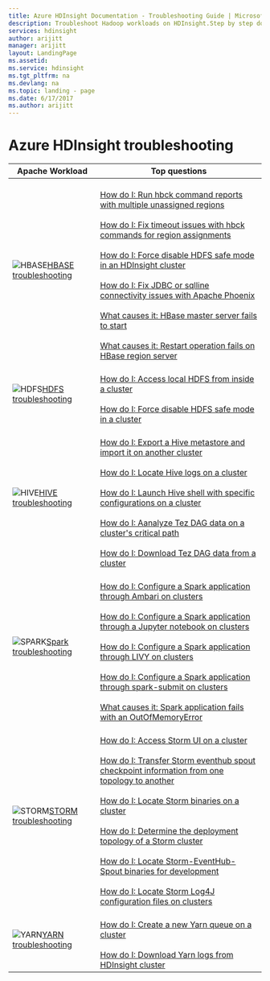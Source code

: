 ```yaml
---
title: Azure HDInsight Documentation - Troubleshooting Guide | Microsoft Docs
description: Troubleshoot Hadoop workloads on HDInsight.Step by step documentation shows you how to solve common problems with Hive, Spark, HBase, Storm, Kafka on HDInsight.
services: hdinsight
author: arijitt
manager: arijitt
layout: LandingPage
ms.assetid:
ms.service: hdinsight
ms.tgt_pltfrm: na
ms.devlang: na
ms.topic: landing - page
ms.date: 6/17/2017
ms.author: arijitt
---
```



# Azure HDInsight troubleshooting

| Apache Workload | Top questions |
|---|---|
|![HBASE](./media/hdinsight-troubleshoot-guide/HBASE.png)[HBASE troubleshooting](hdinsight-troubleshoot-HBASE.md)|<br>[How do I: Run hbck command reports with multiple unassigned regions](hdinsight-troubleshoot-hbase.md#how-do-i:-run-hbck-command-reports-with-multiple-unassigned-regions)<br><br>[How do I: Fix timeout issues with hbck commands for region assignments](hdinsight-troubleshoot-hbase.md#how-do-i:-fix-timeout-issues-with-hbck-commands-for-region-assignments)<br><br>[How do I: Force disable HDFS safe mode in an HDInsight cluster](hdinsight-troubleshoot-hbase.md#how-do-i:-force-disable-hdfs-safe-mode-in-an-hdinsight-cluster)<br><br>[How do I: Fix JDBC or sqlline connectivity issues with Apache Phoenix](hdinsight-troubleshoot-hbase.md#how-do-i:-fix-jdbc-or-sqlline-connectivity-issues-with-apache-phoenix)<br><br>[What causes it: HBase master server fails to start](hdinsight-troubleshoot-hbase.md#what-causes-it:-hbase-master-server-fails-to-start)<br><br>[What causes it: Restart operation fails on HBase region server](hdinsight-troubleshoot-hbase.md#what-causes-it:-restart-operation-fails-on-hbase-region-server)|
|![HDFS](./media/hdinsight-troubleshoot-guide/HDFS.png)[HDFS troubleshooting](hdinsight-troubleshoot-HDFS.md)|<br>[How do I: Access local HDFS from inside a cluster](hdinsight-troubleshoot-hdfs.md#how-do-i:-access-local-hdfs-from-inside-a-cluster)<br><br>[How do I: Force disable HDFS safe mode in a cluster](hdinsight-troubleshoot-hdfs.md#how-do-i:-force-disable-hdfs-safe-mode-in-a-cluster)|
|![HIVE](./media/hdinsight-troubleshoot-guide/HIVE.png)[HIVE troubleshooting](hdinsight-troubleshoot-HIVE.md)|<br>[How do I: Export a Hive metastore and import it on another cluster](hdinsight-troubleshoot-hive.md#how-do-i:-export-a-hive-metastore-and-import-it-on-another-cluster)<br><br>[How do I: Locate Hive logs on a cluster](hdinsight-troubleshoot-hive.md#how-do-i:-locate-hive-logs-on-a-cluster)<br><br>[How do I: Launch Hive shell with specific configurations on a cluster](hdinsight-troubleshoot-hive.md#how-do-i:-launch-hive-shell-with-specific-configurations-on-a-cluster)<br><br>[How do I: Aanalyze Tez DAG data on a cluster's critical path](hdinsight-troubleshoot-hive.md#how-do-i:-aanalyze-tez-dag-data-on-a-cluster's-critical-path)<br><br>[How do I: Download Tez DAG data from a cluster](hdinsight-troubleshoot-hive.md#how-do-i:-download-tez-dag-data-from-a-cluster)|
|![SPARK](./media/hdinsight-troubleshoot-guide/SPARK.png)[Spark troubleshooting](hdinsight-troubleshoot-SPARK.md)|<br>[How do I: Configure a Spark application through Ambari on clusters](hdinsight-troubleshoot-spark.md#how-do-i:-configure-a-spark-application-through-ambari-on-clusters)<br><br>[How do I: Configure a Spark application through a Jupyter notebook on clusters](hdinsight-troubleshoot-spark.md#how-do-i:-configure-a-spark-application-through-a-jupyter-notebook-on-clusters)<br><br>[How do I: Configure a Spark application through LIVY on clusters](hdinsight-troubleshoot-spark.md#how-do-i:-configure-a-spark-application-through-livy-on-clusters)<br><br>[How do I: Configure a Spark application through spark-submit on clusters](hdinsight-troubleshoot-spark.md#how-do-i:-configure-a-spark-application-through-spark-submit-on-clusters)<br><br>[What causes it: Spark application fails with an OutOfMemoryError](hdinsight-troubleshoot-spark.md#what-causes-it:-spark-application-fails-with-an-outofmemoryerror)|
|![STORM](./media/hdinsight-troubleshoot-guide/STORM.png)[STORM troubleshooting](hdinsight-troubleshoot-STORM.md)|<br>[How do I: Access Storm UI on a cluster](hdinsight-troubleshoot-storm.md#how-do-i:-access-storm-ui-on-a-cluster)<br><br>[How do I: Transfer Storm eventhub spout checkpoint information from one topology to another](hdinsight-troubleshoot-storm.md#how-do-i:-transfer-storm-eventhub-spout-checkpoint-information-from-one-topology-to-another)<br><br>[How do I: Locate Storm binaries on a cluster](hdinsight-troubleshoot-storm.md#how-do-i:-locate-storm-binaries-on-a-cluster)<br><br>[How do I: Determine the deployment topology of a Storm cluster](hdinsight-troubleshoot-storm.md#how-do-i:-determine-the-deployment-topology-of-a-storm-cluster)<br><br>[How do I: Locate Storm-EventHub-Spout binaries for development](hdinsight-troubleshoot-storm.md#how-do-i:-locate-storm-eventhub-spout-binaries-for-development)<br><br>[How do I: Locate Storm Log4J configuration files on clusters](hdinsight-troubleshoot-storm.md#how-do-i:-locate-storm-log4j-configuration-files-on-clusters)|
|![YARN](./media/hdinsight-troubleshoot-guide/YARN.png)[YARN troubleshooting](hdinsight-troubleshoot-YARN.md)|<br>[How do I: Create a new Yarn queue on a cluster](hdinsight-troubleshoot-yarn.md#how-do-i:-create-a-new-yarn-queue-on-a-cluster)<br><br>[How do I: Download Yarn logs from HDInsight cluster](hdinsight-troubleshoot-yarn.md#how-do-i:-download-yarn-logs-from-hdinsight-cluster)|

